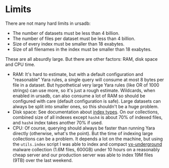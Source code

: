# Limits

There are not many hard limits in ursadb:

 - The number of datasets must be less than 4 billion.
 - The number of files per dataset must be less than 4 billion.
 - Size of every index must be smaller than 18 exabytes.
 - Size of all filenames in the index must be smaller than 18 exabytes.

These are all absurdly large. But there are other factors: RAM, disk space and CPU time.

 - RAM: It's hard to estimate, but with a default configuration and "reasonable" Yara
    rules, a single query will consume at most 8 bytes per file in a dataset.
    But hypothetical very large Yara rules (like OR of 1000 strings) can use more, so
    it's just a rough estimate. Wildcards, when enabled in ursadb, can also consume
    a lot of RAM so should be configured with care (default configuration is safe).
    Large datasets can always be split into smaller ones, so this shouldn't be
    a huge problem.
 - Disk space: See documentation about [index types](./indextypes.md). On our
    collections, combined size of all indexes except `hash4` is about 70% of indexed
    files, and `hash4` index takes another 70% if used.
 - CPU: Of course, querying should always be faster than running Yara directly
    (otherwise, what's the point). But the time of indexing large collections can be
    a problem. It depends a lot on the machine, but using the `utils.index` script
    I was able to index and compact [vx-underground](https://vx-underground.org/)
    malware collection (1.6M files, 600GB) under 10 hours on a reasonably cheap server
    and our production server was able to index 19M files (9TB) over the last weekend.
